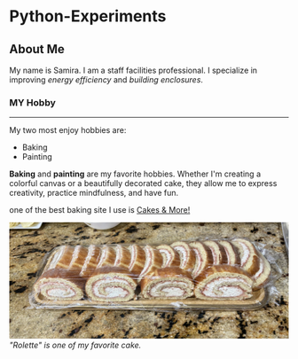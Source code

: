 # Python-Experiments
## About Me

My name is Samira. I am a staff facilities professional. I specialize in improving *energy efficiency* and *building enclosures*.


### MY Hobby

---
My two most enjoy hobbies are:
- Baking
- Painting
  
**Baking** and **painting** are my favorite hobbies. Whether I'm creating a colorful canvas or a beautifully decorated cake, they allow me to express creativity, practice mindfulness, and have fun. 

one of the best baking site I use is [Cakes & More!](https://www.cakesandmore.in/p/video-series-baking-for-beginners.html)

![alt text](IMG_6634.jpg)
*"Rolette" is one of my favorite cake.*
